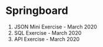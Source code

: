 # Springboard

1. JSON Mini Exercise - March 2020
2. SQL Exercise - March 2020
3. API Exercise - March 2020 
